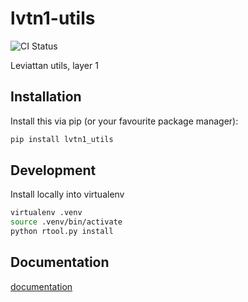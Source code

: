 # lvtn1-utils

<p align="center">

![CI Status](https://github.com/adsabs/lvtn1-utils/actions/workflows/ci.yml/badge.svg)

  <!--
  <a href="https://codecov.io/gh/adsabs/lvtn1_utils">
    <img src="https://img.shields.io/codecov/c/github/adsabs/lvtn1_utils.svg?logo=codecov&logoColor=fff&style=flat-square" alt="Test coverage percentage">
  </a>
  //-->
</p>

Leviattan utils, layer 1

## Installation

Install this via pip (or your favourite package manager):

```bash
pip install lvtn1_utils
```

## Development

Install locally into virtualenv

```bash
virtualenv .venv
source .venv/bin/activate
python rtool.py install
```

## Documentation

[documentation](https://lvtn1_utils.readthedocs.io)
